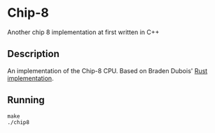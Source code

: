 # Chip-8
Another chip 8 implementation at first written in C++

## Description
An implementation of the Chip-8 CPU. Based on Braden Dubois' [Rust implementation](https://github.com/bradendubois/chip-8).
## Running
```shell
make
./chip8
```